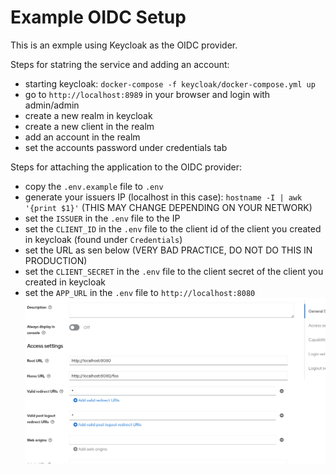 # Example OIDC Setup

This is an exmple using Keycloak as the OIDC provider.

Steps for statring the service and adding an account: 
- starting keycloak: `docker-compose -f keycloak/docker-compose.yml up`
- go to `http://localhost:8989` in your browser and login with admin/admin
- create a new realm in keycloak 
- create a new client in the realm
- add an account in the realm
- set the accounts password under credentials tab

Steps for attaching the application to the OIDC provider:
- copy the `.env.example` file to `.env`
- generate your issuers IP (localhost in this case): `hostname -I | awk '{print $1}'` (THIS MAY CHANGE DEPENDING ON YOUR NETWORK)
- set the `ISSUER` in the `.env` file to the IP
- set the `CLIENT_ID` in the `.env` file to the client id of the client you created in keycloak  (found under `Credentials`)
- set the URL as sen below (VERY BAD PRACTICE, DO NOT DO THIS IN PRODUCTION)
- set the `CLIENT_SECRET` in the `.env` file to the client secret of the client you created in keycloak
- set the `APP_URL` in the `.env` file to `http://localhost:8080`
![img.png](img.png)


